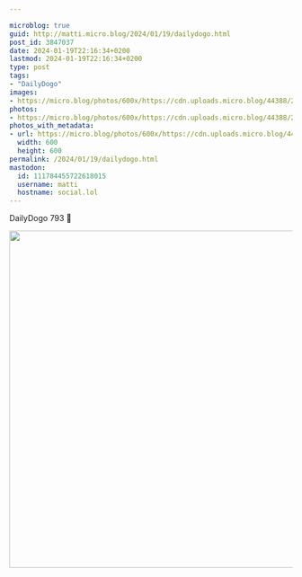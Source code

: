 ```yaml
---

microblog: true
guid: http://matti.micro.blog/2024/01/19/dailydogo.html
post_id: 3847037
date: 2024-01-19T22:16:34+0200
lastmod: 2024-01-19T22:16:34+0200
type: post
tags:
- "DailyDogo"
images:
- https://micro.blog/photos/600x/https://cdn.uploads.micro.blog/44388/2024/379ef735987e4e44aad372c382505eb5.jpg
photos:
- https://micro.blog/photos/600x/https://cdn.uploads.micro.blog/44388/2024/379ef735987e4e44aad372c382505eb5.jpg
photos_with_metadata:
- url: https://micro.blog/photos/600x/https://cdn.uploads.micro.blog/44388/2024/379ef735987e4e44aad372c382505eb5.jpg
  width: 600
  height: 600
permalink: /2024/01/19/dailydogo.html
mastodon:
  id: 111784455722618015
  username: matti
  hostname: social.lol
---
```

DailyDogo 793 🐶

<img src="/media/uploads/2024/379ef735987e4e44aad372c382505eb5.jpg" width="600" height="600" alt="" />
